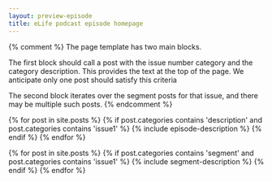 ```yaml
---
layout: preview-episode
title: eLife podcast episode homepage
---
```


{% comment %} 
The page template has two main blocks. 

The first block should call a post with the issue number category and the category description.
This provides the text at the top of the page. We anticipate only one post should satisfy this criteria

The second block iterates over the segment posts for that issue, and there may be multiple such posts.
{% endcomment %}

{% for post in site.posts %}
    {% if post.categories contains 'description' and post.categories contains 'issue1' %}
		{% include episode-description %}
    {% endif %}
{% endfor %}

{% for post in site.posts %}
    {% if post.categories contains 'segment' and post.categories contains 'issue1' %}
        {% include segment-description %}
    {% endif %}
{% endfor %}

